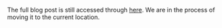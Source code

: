 The full blog post is still accessed through [here](https://www.1onepsilon.com/single-post/2017/07/29/Take-control-of-your-math-power/). We are in the process of moving it to the current location.
